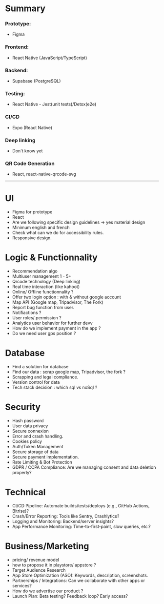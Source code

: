 # Summary
### Prototype: 
- Figma
  
### Frontend: 
- React Native (JavaScript/TypeScript)
  
### Backend: 
- Supabase (PostgreSQL)
  
### Testing: 
- React Native - Jest(unit tests)/Detox(e2e)

### CI/CD
- Expo (React Native)

### Deep linking
- Don't know yet

### QR Code Generation
-  React, react-native-qrcode-svg
---
# UI
- Figma for prototype
- React
- Are we following specific design guidelines -> yes material design
- Minimum english and french
- Check what can we do for accessibility rules.
- Responsive design.

# Logic & Functionnality
- Recommendation algo
- Multiuser management 1 - 5+
- Qrcode technology (Deep linking)
- Real time interaction (like kahoot)
- Online/ Offline functionnality ?
- Offer two login option : with & without google account
- Map API (Google map, Tripadvisor, The Fork)
- Report bug function from user.
- Notifiactions ?
- User roles/ permission ?
- Analytics user behavior for further devv
- How do we implement payment in the app ?
- Do we need user gps position ?


# Database
- Find a solution for database
- Find our data : scrap google map, Tripadvisor, the fork ?
- Scrapping and legal compliance.
- Version control for data
- Tech stack decision : which sql vs noSql ?


# Security
- Hash password
- User data privacy
- Secure connexion
- Error and crash handling.
- Cookies policy
- Auth/Token Management
- Secure storage of data
- Secure payment implementation.
- Rate Limiting & Bot Protection
- GDPR / CCPA Compliance: Are we managing consent and data deletion properly?

# Technical
- CI/CD Pipeline: Automate builds/tests/deploys (e.g., GitHub Actions, Bitrise)?
- Crash/Error Reporting: Tools like Sentry, Crashlytics?
- Logging and Monitoring: Backend/server insights?
- App Performance Monitoring: Time-to-first-paint, slow queries, etc.?


# Business/Marketing
- pricing/ revenue model
- how to propose it in playstore/ appstore ?
- Target Audience Research
- App Store Optimization (ASO): Keywords, description, screenshots.
- Partnerships / Integrations: Can we collaborate with other apps or services?
- How do we advertise our product ?
- Launch Plan: Beta testing? Feedback loop? Early access?




